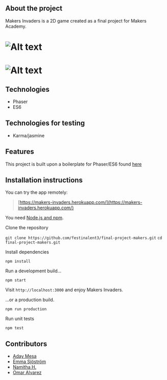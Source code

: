## About the project

Makers Invaders is a 2D game created as a final project for Makers Academy.

# ![Alt text](http://i.imgur.com/AJ30h6u.png, "Makers Invaders")

# ![Alt text](http://i.imgur.com/2BU0Xch.jpg, "Makers Invaders 2")

## Technologies

* Phaser
* ES6

## Technologies for testing

* Karma/jasmine

## Features

This project is built upon a boilerplate for Phaser/ES6 found [here](https://github.com/joshuamorony/phaser-es6-boilerplate)

## Installation instructions

You can try the app remotely:
>[https://makers-invaders.herokuapp.com/](https://makers-invaders.herokuapp.com/)

You need [Node.js and npm](https://nodejs.org/).

Clone the repository

`git clone https://github.com/festinalent3/final-project-makers.git`
`cd final-project-makers.git`

Install dependencies

`npm install`

Run a development build...

`npm start`

Visit `http://localhost:3000` and enjoy Makers Invaders.

...or a production build.

`npm run production`

Run unit tests

`npm test`

## Contributors


* [Aday Mesa](https://github.com/adaymesa)
* [Emma Sjöström](https://github.com/festinalent3)
* [Namitha H.](https://github.com/hnamitha1)
* [Omar Alvarez](https://github.com/omajul85)
